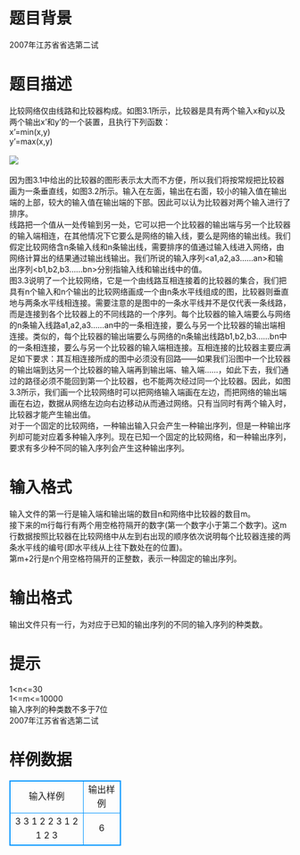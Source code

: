 # 

 
 # 题目背景 
2007年江苏省省选第二试 

 
 # 题目描述 
比较网络仅由线路和比较器构成。如图3.1所示，比较器是具有两个输入x和y以及两个输出x’和y’的一个装置，且执行下列函数：<BR>x’=min(x,y)<BR>y’=max(x,y)<BR><BR><img src="/source/joyoi/tyvj-1796/img/aHR0cDovL3d3dy5qb3lvaS5jbi9wcm9ibGVtL3R5dmotMTc5Ni9Qcm9ibGVtSW1nLzE3OTYuYm1w.bmp" border=0 align=middle><BR><BR>因为图3.1中给出的比较器的图形表示太大而不方便，所以我们将按常规把比较器画为一条垂直线，如图3.2所示。输入在左面，输出在右面，较小的输入值在输出端的上部，较大的输入值在输出端的下部。因此可以认为比较器对两个输入进行了排序。<BR>线路把一个值从一处传输到另一处，它可以把一个比较器的输出端与另一个比较器的输入端相连，在其他情况下它要么是网络的输入线，要么是网络的输出线。我们假定比较网络含n条输入线和n条输出线，需要排序的值通过输入线进入网络，由网络计算出的结果通过输出线输出。我们所说的输入序列&lt;a1,a2,a3……an&gt;和输出序列&lt;b1,b2,b3……bn&gt;分别指输入线和输出线中的值。<BR>图3.3说明了一个比较网络，它是一个由线路互相连接着的比较器的集合，我们把具有n个输入和n个输出的比较网络画成一个由n条水平线组成的图，比较器则垂直地与两条水平线相连接。需要注意的是图中的一条水平线并不是仅代表一条线路，而是连接到各个比较器上的不同线路的一个序列。每个比较器的输入端要么与网络的n条输入线路a1,a2,a3……an中的一条相连接，要么与另一个比较器的输出端相连接。类似的，每个比较器的输出端要么与网络的n条输出线路b1,b2,b3……bn中的一条相连接，要么与另一个比较器的输入端相连接。互相连接的比较器主要应满足如下要求：其互相连接所成的图中必须没有回路——如果我们沿图中一个比较器的输出端到达另一个比较器的输入端再到输出端、输入端……，如此下去，我们通过的路径必须不能回到第一个比较器，也不能两次经过同一个比较器。因此，如图3.3所示，我们画一个比较网络时可以把网络输入端画在左边，而把网络的输出端画在右边，数据从网络左边向右边移动从而通过网络。只有当同时有两个输入时，比较器才能产生输出值。<BR>对于一个固定的比较网络，一种输出输入只会产生一种输出序列，但是一种输出序列却可能对应着多种输入序列。现在已知一个固定的比较网络，和一种输出序列，要求有多少种不同的输入序列会产生这种输出序列。<BR> 

 
 # 输入格式 
输入文件的第一行是输入端和输出端的数目n和网络中比较器的数目m。<BR>接下来的m行每行有两个用空格符隔开的数字(第一个数字小于第二个数字)。这m行数据按照比较器在比较网络中从左到右出现的顺序依次说明每个比较器连接的两条水平线的编号(即水平线从上往下数处在的位置)。<BR>第m+2行是n个用空格符隔开的正整数，表示一种固定的输出序列。<BR> 

 
 # 输出格式 
输出文件只有一行，为对应于已知的输出序列的不同的输入序列的种类数。 

 
 # 提示 
1&lt;n&lt;=30<BR>1&lt;=m&lt;=10000<BR>输入序列的种类数不多于7位<BR>2007年江苏省省选第二试 
# 样例数据
<style>
        table,table tr th, table tr td { border:1px solid #0094ff; }
        table { width: 200px; min-height: 25px; line-height: 25px; text-align: center; border-collapse: collapse;}   
    </style>
<table>
	<tr>
		<td>输入样例</td>
		<td>输出样例</td>
	</tr>
<tr><td>3 3
1 2
2 3
1 2
1 2 3
</td><td>6</td></tr></table>
